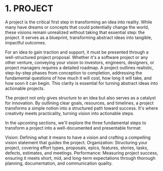 # 1. PROJECT

A project is the critical first step in transforming an idea into reality. While many have dreams or concepts that could potentially change the world, these visions remain unrealized without taking that essential step: the project. It serves as a blueprint, transforming abstract ideas into tangible, impactful outcomes.

For an idea to gain traction and support, it must be presented through a well-structured project proposal. Whether it's a software project or any other venture, conveying your vision to investors, engineers, designers, or project managers requires a detailed roadmap. A project outlines realistic, step-by-step phases from conception to completion, addressing the fundamental questions of how much it will cost, how long it will take, and how soon it can begin. This clarity is essential for turning abstract ideas into actionable projects.

The project not only gives structure to an idea but also serves as a catalyst for innovation. By outlining clear goals, resources, and timelines, a project transforms a simple notion into a structured path toward success. It's where creativity meets practicality, turning vision into actionable steps.

In the upcoming sections, we'll explore the three fundamental steps to transform a project into a well-documented and presentable format:

Vision: Defining what it means to have a vision and crafting a compelling vision statement that guides the project.
Organization: Structuring your project, covering effort types, proposals, epics, features, stories, tasks, defects, estimates, and meetings.
Performance: Measuring project success, ensuring it meets short, mid, and long-term expectations through thorough planning, documentation, and communication quality.
